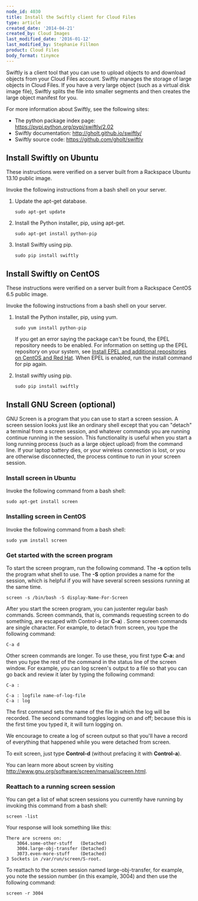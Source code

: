 ```yaml
---
node_id: 4030
title: Install the Swiftly client for Cloud Files
type: article
created_date: '2014-04-21'
created_by: Cloud Images
last_modified_date: '2016-01-12'
last_modified_by: Stephanie Fillmon
product: Cloud Files
body_format: tinymce
---
```


Swiftly is a client tool that you can use to upload objects to and
download objects from your Cloud Files account. Swiftly manages the
storage of large objects in Cloud Files. If you have a very large object
(such as a virtual disk image file), Swiftly splits the file into
smaller segments and then creates the large object manifest for you.

For more information about Swiftly, see the following sites:

-   The python package index page:
    <https://pypi.python.org/pypi/swiftly/2.02>
-   Swiftly documentation: <http://gholt.github.io/swiftly/>
-   Swiftly source code: <https://github.com/gholt/swiftly>

Install Swiftly on Ubuntu
-------------------------

These instructions were verified on a server built from a Rackspace
Ubuntu 13.10 public image.

Invoke the following instructions from a bash shell on your server.

1.  Update the apt-get database.

        sudo apt-get update

2.  Install the Python installer, pip, using apt-get.

        sudo apt-get install python-pip

3.  Install Swiftly using pip.

        sudo pip install swiftly

Install Swiftly on CentOS
-------------------------

These instructions were verified on a server built from a Rackspace
CentOS 6.5 public image.

Invoke the following instructions from a bash shell on your server.

1.  Install the Python installer, pip, using yum.

        sudo yum install python-pip

    If you get an error saying the package can't be found, the EPEL
    repository needs to be enabled. For information on setting up the
    EPEL repository on your system, see [Install EPEL and additional
    repositories on CentOS and Red Hat](/how-to/install-epel-and-additional-repositories-on-centos-and-red-hat).
    When EPEL is enabled, run the install command for pip again.

2.  Install swiftly using pip.

        sudo pip install swiftly

Install GNU Screen (optional)
-----------------------------

GNU Screen is a program that you can use to start a screen session. A
screen session looks just like an ordinary shell except that you can
"detach" a terminal from a screen session, and whatever commands you are
running  continue running in the session. This functionality is useful
when you start a long running process (such as a large object upload)
from the command line. If your laptop battery dies, or your wireless
connection is lost, or you are otherwise disconnected, the process
continue to run in your screen session.

### Install screen in Ubuntu

Invoke the following command from a bash shell:

    sudo apt-get install screen

### Installing screen in CentOS

Invoke the following command from a bash shell:

    sudo yum install screen

### Get started with the screen program

To start the screen program, run the following command. The **-s**
option tells the program what shell to use. The **-S** option provides a
name for the session, which is helpful if you will have several screen
sessions running at the same time.

    screen -s /bin/bash -S display-Name-For-Screen

After you start the screen program, you can justenter regular bash
commands. Screen commands, that is, commands requesting screen to do
something, are escaped with Control-a (or **C-a**) . Some screen
commands are single character. For example, to detach from screen, you
type the following command:

    C-a d

Other screen commands are longer. To use these, you first type
 **C-a:**  and then you type the rest of the command in the status line
of the screen window. For example, you can log screen's output to a file
so that you can go back and review it later by typing the following
command:

    C-a :

    C-a : logfile name-of-log-file
    C-a : log

The first command sets the name of the file in which the log will be
recorded. The second command toggles logging on and off; because this is
the first time you typed it, it will turn logging on.

We encourage to create a log of screen output so that you'll have a
record of everything that happened while you were detached from screen.

To exit screen, just type **Control-d** (without prefacing it with
**Control-a**).

You can learn more about screen by visiting
<http://www.gnu.org/software/screen/manual/screen.html>.

### Reattach to a running screen session

You can get a list of what screen sessions you currently have running by
invoking this command from a bash shell:

    screen -list

Your response will look something like this:

    There are screens on:
        3064.some-other-stuff   (Detached)
        3004.large-obj-transfer (Detached)
        3073.even-more-stuff    (Detached)
    3 Sockets in /var/run/screen/S-root.

To reattach to the screen session named large-obj-transfer, for example,
you note the session number (in this example, 3004) and then use the
following command:

    screen -r 3004

